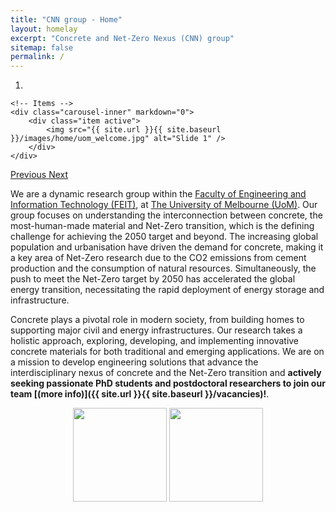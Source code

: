 ```yaml
---
title: "CNN group - Home"
layout: homelay
excerpt: "Concrete and Net-Zero Nexus (CNN) group"
sitemap: false
permalink: /
---
```


<div markdown="0" id="carousel" class="carousel slide" data-ride="carousel" data-interval="4000" data-pause="hover" >
    <!-- Menu -->
    <ol class="carousel-indicators">
        <li data-target="#carousel" data-slide-to="0" class="active"></li>
    </ol>

    <!-- Items -->
    <div class="carousel-inner" markdown="0">
        <div class="item active">
            <img src="{{ site.url }}{{ site.baseurl }}/images/home/uom_welcome.jpg" alt="Slide 1" />
        </div>
    </div>
  <a class="left carousel-control" href="#carousel" role="button" data-slide="prev">
    <span class="glyphicon glyphicon-chevron-left" aria-hidden="true"></span>
    <span class="sr-only">Previous</span>
  </a>
  <a class="right carousel-control" href="#carousel" role="button" data-slide="next">
    <span class="glyphicon glyphicon-chevron-right" aria-hidden="true"></span>
    <span class="sr-only">Next</span>
  </a>
</div>

We are a dynamic research group within the [Faculty of Engineering and Information Technology (FEIT)](https://eng.unimelb.edu.au/), at [The University of Melbourne (UoM)](https://infrastructure.eng.unimelb.edu.au/). Our group focuses on understanding the interconnection between concrete, the most-human-made material and Net-Zero transition, which is the defining challenge for achieving the 2050 target and beyond. The increasing global population and urbanisation have driven the demand for concrete, making it a key area of Net-Zero research due to the CO2 emissions from cement production and the consumption of natural resources. Simultaneously, the push to meet the Net-Zero target by 2050 has accelerated the global energy transition, necessitating the rapid deployment of energy storage and infrastructure.

Concrete plays a pivotal role in modern society, from building homes to supporting major civil and energy infrastructures. Our research takes a holistic approach, exploring, developing, and implementing innovative concrete materials for both traditional and emerging applications. We are on a mission to develop engineering solutions that advance the interdisciplinary nexus of concrete and the Net-Zero transition and **actively seeking passionate PhD students and postdoctoral researchers to join our team [(more info)]({{ site.url }}{{ site.baseurl }}/vacancies)!**.

<!-- hidden text -->
<p align="middle">
  <img src="{{ site.url }}{{ site.baseurl }}/images/home/uom_logo.png" style="width: 150px" />
  <img src="{{ site.url }}{{ site.baseurl }}/images/home/arc_logo.jpg" style="width: 150px" />
</p>


